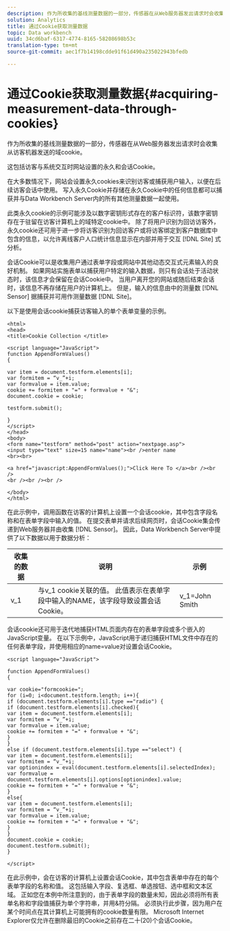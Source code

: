 ```yaml
---
description: 作为所收集的基线测量数据的一部分，传感器在从Web服务器发出请求时会收集从访客机器发送的域cookie。
solution: Analytics
title: 通过Cookie获取测量数据
topic: Data workbench
uuid: 34cd6baf-6317-4774-8165-58208698b53c
translation-type: tm+mt
source-git-commit: aec1f7b14198cdde91f61d490a235022943bfedb

---
```



# 通过Cookie获取测量数据{#acquiring-measurement-data-through-cookies}

作为所收集的基线测量数据的一部分，传感器在从Web服务器发出请求时会收集从访客机器发送的域cookie。

这包括访客与系统交互时网站设置的永久和会话Cookie。

在大多数情况下，网站会设置永久cookies来识别访客或捕获用户输入，以便在后续访客会话中使用。 写入永久Cookie并存储在永久Cookie中的任何信息都可以捕获并与Data Workbench Server内的所有其他测量数据一起使用。

此类永久cookie的示例可能涉及以数字密钥形式存在的客户标识符，该数字密钥存在于驻留在访客计算机上的域特定cookie中。 除了将用户识别为回访访客外，永久cookie还可用于进一步将访客识别为回访客户或将访客绑定到客户数据库中包含的信息，以允许离线客户人口统计信息显示在内部并用于交互 [!DNL Site] 式分析。

会话Cookie可以是收集用户通过表单字段或网站中其他动态交互式元素输入的良好机制。 如果网站实施表单以捕获用户特定的输入数据，则只有会话处于活动状态时，该信息才会保留在会话Cookie中。 当用户离开您的网站或随后结束会话时，该信息不再存储在用户的计算机上。 但是，输入的信息由中的测量数 [!DNL Sensor] 据捕获并可用作测量数据 [!DNL Site]。

以下是使用会话cookie捕获访客输入的单个表单变量的示例。

```
<html> 
<head> 
<title>Cookie Collection </title> 
 
<script language="JavaScript"> 
function AppendFormValues() 
{ 
 
var item = document.testform.elements[i]; 
var formitem = “v_”+i; 
var formvalue = item.value; 
cookie += formitem + "=" + formvalue + "&"; 
document.cookie = cookie; 
 
testform.submit(); 
 
} 
</script> 
</head> 
<body> 
<form name="testform" method="post" action="nextpage.asp"> 
<input type="text" size=15 name="name"><br />enter name 
<br><br> 
 
<a href="javascript:AppendFormValues();">Click Here To </a><br /><br /> 
<br /><br /><br /> 
 
</body> 
</html> 
```

在此示例中，调用函数在访客的计算机上设置一个会话cookie，其中包含字段名称和在表单字段中输入的值。 在提交表单并请求后续网页时，会话Cookie集会传递到Web服务器并由收集 [!DNL Sensor]。 因此，Data Workbench Server中提供了以下数据以用于数据分析：

| 收集的数据 | 说明 | 示例 |
|---|---|---|
| v_1 | 与v_1 cookie关联的值。 此值表示在表单字段中输入的NAME，该字段导致设置会话Cookie。 | v_1=John Smith |

会话cookie还可用于迭代地捕获HTML页面内存在的表单字段或多个嵌入的JavaScript变量。 在以下示例中，JavaScript用于递归捕获HTML文件中存在的任何表单字段，并使用相应的name=value对设置会话Cookie。

```
<script language="JavaScript"> 
 
function AppendFormValues() 
{ 
 
var cookie="formcookie="; 
for (i=0; i<document.testform.length; i++){ 
if (document.testform.elements[i].type =="radio") {            
if (document.testform.elements[i].checked){ 
var item = document.testform.elements[i]; 
var formitem = “v_”+i; 
var formvalue = item.value; 
cookie += formitem + "=" + formvalue + "&"; 
} 
} 
else if (document.testform.elements[i].type =="select") { 
var item = document.testform.elements[i]; 
var formitem = “v_”+i; 
var optionindex = eval(document.testform.elements[i].selectedIndex); 
var formvalue = document.testform.elements[i].options[optionindex].value;             
cookie += formitem + "=" + formvalue + "&"; 
} 
else{ 
var item = document.testform.elements[i]; 
var formitem = “v_”+i; 
var formvalue = item.value; 
cookie += formitem + "=" + formvalue + "&"; 
} 
} 
document.cookie = cookie; 
document.testform.submit(); 
} 
 
</script>
```

在此示例中，会在访客的计算机上设置会话Cookie，其中包含表单中存在的每个表单字段的名称和值。 这包括输入字段、复选框、单选按钮、选中框和文本区域。 正如您在本例中所注意到的，由于表单字段的数量未知，因此必须将所有表单名称和字段值捕获为单个字符串，并用&amp;符分隔。 必须执行此步骤，因为用户在某个时间点在其计算机上可能拥有的cookie数量有限。 Microsoft Internet Explorer仅允许在删除最旧的Cookie之前存在二十(20)个会话Cookie。
